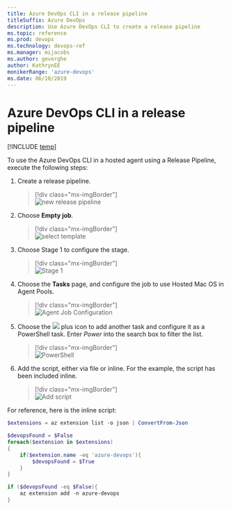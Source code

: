```yaml
---
title: Azure DevOps CLI in a release pipeline
titleSuffix: Azure DevOps 
description: Use Azure DevOps CLI to create a release pipeline
ms.topic: reference 
ms.prod: devops 
ms.technology: devops-ref
ms.manager: mijacobs 
ms.author: geverghe
author: KathrynEE
monikerRange: 'azure-devops'
ms.date: 06/18/2019
---
```


# Azure DevOps CLI in a release pipeline

[!INCLUDE [temp](../includes/version-vsts-only.md)]

<!--- QUESTION: Are there any prerequisites or Features that need to be enabled for this flow to be valid? -->

To use the Azure DevOps CLI in a hosted agent using a Release Pipeline, execute the following steps:

1.  Create a release pipeline.

    > [!div class="mx-imgBorder"]  
    > ![new release pipeline](media/new-pipeline.png)

2.  Choose **Empty job**.

    > [!div class="mx-imgBorder"]  
    > ![select template](media/select-template.png)

3.  Choose Stage 1 to configure the stage.

    > [!div class="mx-imgBorder"]  
    > ![Stage 1](media/stage-1.png)

4.  Choose the **Tasks** page, and configure the job to use Hosted Mac OS in Agent Pools.

    > [!div class="mx-imgBorder"]  
    > ![Agent Job Configuration](media/job-config.png)

5.  Choose the ![ ](../media/icons/blue-add.png) plus icon to add another task and configure it as a PowerShell task. Enter _Power_ into the search box to filter the list.

    > [!div class="mx-imgBorder"]  
    > ![PowerShell](media/power-shell.png)

6.  Add the script, either via file or inline. For the example, the script has been included inline.

    > [!div class="mx-imgBorder"]  
    > ![Add script](media/script-1.png)

For reference, here is the inline script:

```powershell
$extensions = az extension list -o json | ConvertFrom-Json

$devopsFound = $False
foreach($extension in $extensions)
{
    if($extension.name -eq 'azure-devops'){
        $devopsFound = $True
    }
}

if ($devopsFound -eq $False){
    az extension add -n azure-devops
}
```
